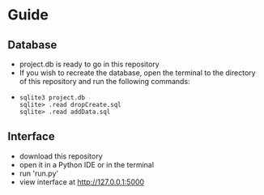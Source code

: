 # Guide

## Database
- project.db is ready to go in this repository
- If you wish to recreate the database, open the terminal to the directory of this repository and run the following commands:
-   ```
    sqlite3 project.db
    sqlite> .read dropCreate.sql
    sqlite> .read addData.sql
    ```
## Interface
- download this repository
- open it in a Python IDE or in the terminal
- run 'run.py'
- view interface at http://127.0.0.1:5000
